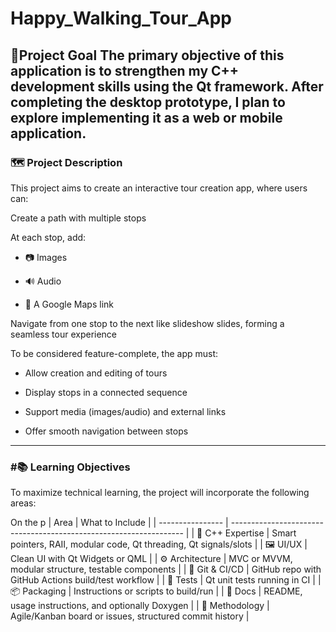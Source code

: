 # Happy_Walking_Tour_App
🎯Project Goal
The primary objective of this application is to strengthen my C++ development skills using the Qt framework. After completing the desktop prototype, I plan to explore implementing it as a web or mobile application.
------------------------------------------------------------------------
### 🗺️ Project Description
This project aims to create an interactive tour creation app, where users can:

Create a path with multiple stops

At each stop, add:

- 📷 Images

- 🔊 Audio

- 📍 A Google Maps link

Navigate from one stop to the next like slideshow slides, forming a seamless tour experience

To be considered feature-complete, the app must:

- Allow creation and editing of tours

- Display stops in a connected sequence

- Support media (images/audio) and external links

- Offer smooth navigation between stops

------------------------------------------------------------------------------------------------------------------------
### #📚 Learning Objectives
To maximize technical learning, the project will incorporate the following areas:

On the p
| Area             | What to Include                                                    |
| ---------------- | ------------------------------------------------------------------ |
| 🧠 C++ Expertise | Smart pointers, RAII, modular code, Qt threading, Qt signals/slots |
| 🖼️ UI/UX        | Clean UI with Qt Widgets or QML                                    |
| ⚙️ Architecture  | MVC or MVVM, modular structure, testable components                |
| 🔁 Git & CI/CD   | GitHub repo with GitHub Actions build/test workflow                |
| 🧪 Tests         | Qt unit tests running in CI                                        |
| 📦 Packaging     | Instructions or scripts to build/run                               |
| 🧾 Docs          | README, usage instructions, and optionally Doxygen                 |
| 📅 Methodology   | Agile/Kanban board or issues, structured commit history            | 
